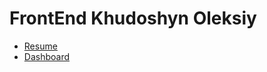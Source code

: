 # FrontEnd Khudoshyn Oleksiy

- [Resume](https://github.com/OleksiyKharkiv/FrontEnd/blob/test/Resume%20Khudoshyn%20Oleksiy_oct_2022.html)
- [Dashboard](https://oleksiykharkiv.github.io/FrontEnd/Diplom_FE_24_09_2022.html) 
